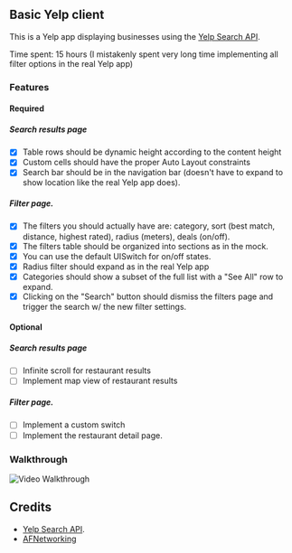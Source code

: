 ## Basic Yelp client

This is a Yelp app displaying businesses using the [Yelp Search API](http://www.yelp.com/developers/documentation/v2/search_api).

Time spent: 15 hours (I mistakenly spent very long time implementing all filter options in the real Yelp app)

### Features

#### Required

##### Search results page
- [x] Table rows should be dynamic height according to the content height
- [x] Custom cells should have the proper Auto Layout constraints
- [x] Search bar should be in the navigation bar (doesn't have to expand to show location like the real Yelp app does).

##### Filter page. 
- [x] The filters you should actually have are: category, sort (best match, distance, highest rated), radius (meters), deals (on/off).
- [x] The filters table should be organized into sections as in the mock.
- [x] You can use the default UISwitch for on/off states.
- [x] Radius filter should expand as in the real Yelp app
- [x] Categories should show a subset of the full list with a "See All" row to expand.
- [x] Clicking on the "Search" button should dismiss the filters page and trigger the search w/ the new filter settings.

#### Optional

##### Search results page
- [ ] Infinite scroll for restaurant results
- [ ] Implement map view of restaurant results

##### Filter page. 
- [ ] Implement a custom switch
- [ ] Implement the restaurant detail page.

### Walkthrough
![Video Walkthrough](walkthrough.gif)

Credits
---------
* [Yelp Search API](http://www.yelp.com/developers/documentation/v2/search_api). 
* [AFNetworking](https://github.com/AFNetworking/AFNetworking)
